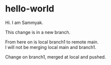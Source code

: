 # hello-world

Hi. I am Sammyak.

This change is in a new branch.

From here on is local branch1 to remote main. <br>
I will not be merging local main and branch1.

Change on branch1, merged at local and pushed.